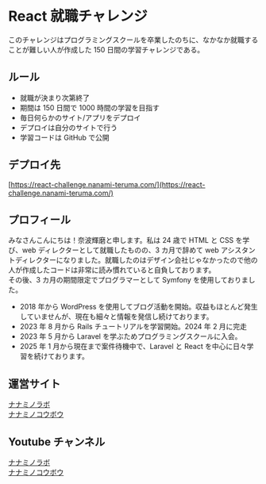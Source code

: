 # React 就職チャレンジ

このチャレンジはプログラミングスクールを卒業したのちに、なかなか就職することが難しい人が作成した 150 日間の学習チャレンジである。

## ルール

- 就職が決まり次第終了
- 期間は 150 日間で 1000 時間の学習を目指す
- 毎日何らかのサイト/アプリをデプロイ
- デプロイは自分のサイトで行う
- 学習コードは GitHub で公開

## デプロイ先

[https://react-challenge.nanami-teruma.com/](https://react-challenge.nanami-teruma.com/)

## プロフィール

みなさんこんにちは！奈波輝磨と申します。私は 24 歳で HTML と CSS を学び、web ディレクターとして就職したものの、3 カ月で辞めて web アシスタントディレクターになりました。就職したのはデザイン会社じゃなかったので他の人が作成したコードは非常に読み慣れていると自負しております。  
その後、3 カ月の期間限定でプログラマーとして Symfony を使用しておりました。

- 2018 年から WordPress を使用してブログ活動を開始。収益もほとんど発生していませんが、現在も細々と情報を発信し続けております。
- 2023 年 8 月から Rails チュートリアルを学習開始。2024 年 2 月に完走
- 2023 年 5 月から Laravel を学ぶためプログラミングスクールに入会。
- 2025 年 1 月から現在まで案件待機中で、Laravel と React を中心に日々学習を続けております。

## 運営サイト

[ナナミノラボ](https://nanami-teruma.net/)  
[ナナミノコウボウ](https://nanami-teruma.com/)

## Youtube チャンネル

[ナナミノラボ](https://studio.youtube.com/channel/UCJxSYBcOy2IkvV0sFsAXFyQ)  
[ナナミノコウボウ](https://studio.youtube.com/channel/UCEpy035A-qyexVvnZXe1vTw)
